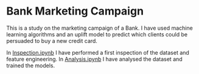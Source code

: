 # Bank Marketing Campaign

This is a study on the marketing campaign of a Bank. 
I have used machine learning algorithms and an uplift model to predict which clients could be persuaded to buy a new credit card.

In [Inspection.ipynb](https://github.com/spinastro/Bank_Marketing_Campaign/blob/master/Inspection.ipynb) I have performed a first inspection of the dataset and feature engineering.
In [Analysis.ipynb](https://github.com/spinastro/Bank_Marketing_Campaign/blob/master/Analysis.ipynb) I have analysed the dataset and trained the models.
